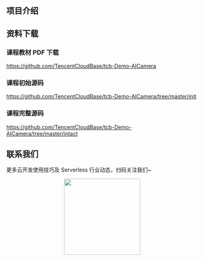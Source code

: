 ## 项目介绍



## 资料下载

### 课程教材 PDF 下载

https://github.com/TencentCloudBase/tcb-Demo-AICamera

### 课程初始源码

https://github.com/TencentCloudBase/tcb-Demo-AICamera/tree/master/init

### 课程完整源码

https://github.com/TencentCloudBase/tcb-Demo-AICamera/tree/master/intact

## 联系我们

更多云开发使用技巧及 Serverless 行业动态，扫码关注我们~

<p align="center">
    <img src="https://puui.qpic.cn/vupload/0/20190603_1559545575934_lettsbvkvdn.jpeg/0" width="200px">
</p>
